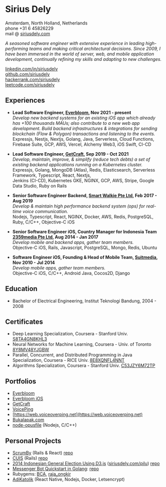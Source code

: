 # Sirius Dely
Amsterdam, North Holland, Netherlands
<br>phone +31 6 45826229
<br>mail @ [siriusdely.com](https://siriusdely.com)

_A seasoned software engineer with extensive experience in leading high-performing teams and making critical architectural decisions.
Since 2009, I have been immersed in the world of server, web, and mobile application development, continually refining my skills and adapting to new challenges._

[linkedin.com/in/siriusdely](https://linkedin.com/in/siriusdely)
<br>[github.com/siriusdely](https://github.com/siriusdely)
<br>[hackerrank.com/siriusdely](https://hackerrank.com/siriusdely)
<br>[leetcode.com/siriusdely](https://leetcode.com/siriusdely)

## Experiences
- **Lead Software Engineer, [Everbloom](https://everbloom.app), Nov 2021 - present**
  <br>_Develop new backend systems for an existing iOS app which already has +100 thousands MAUs; also contribute to a new web app development. Build backend infrastructures & integrations for sending blockchain (Flow & Polygon) transactions and listening to the events._
  <br>Expressjs, Nestjs, Nextjs, Golang, Java, Serverless, Cloud Functions, Firebase Suite, GCP, AWS, Vercel, Alchemy Web3, iOS Swift, CI-CD

- **Lead Software Engineer, [GetCraft](https://getcraft.com/en), Sep 2019 - Oct 2021**
  <br>_Develop, maintain, improve, & simplify (reduce tech debts) a set of existing backend applications running on a Kubernetes cluster._
  <br>Expressjs, Golang, MongoDB (Atlas), Redis, Elasticsearch, Serverless Framework, Typescript, React, Nextjs,
  <br>Jenkins (CI-CD), Kubernetes GKE, NGINX, GCP, AWS, Stripe, Google Data Studio, Ruby on Rails

- **Senior Software Engineer Backend, [Smart Walkie Pte Ltd](https://smartwalkie.com), Feb 2017 - Aug 2019**
  <br>_Develop & maintain high performance backend system (ops) for real-time voice communication._
  <br>Nodejs, Typescript, React, NGINX, Docker, AWS, Redis, PostgreSQL, Ruby, C/C++, Objective-C iOS
  
- **Senior Software Engineer iOS, Country Manager for Indonesia Team [2359media Pte Ltd](http://2359.co), Aug 2014 - Jan 2017**
  <br>_Develop mobile and backend apps, gather team members._
  <br>Objective-C iOS, Rails, Javascript, PostgreSQL, Mongo, Redis, Ubuntu
  
- **Software Engineer iOS, Founding & Head of Mobile Team, [Suitmedia](http://suitmedia.com), Nov 2010 - Jul 2014**
  <br>_Develop mobile apps, gather team members._
  <br>Objective-C iOS, C/C++, Android Java, Cocos2D, Django

## Education
- Bachelor of Electrical Engineering, Institut Teknologi Bandung, 2004 - 2008

## Certificates
- Deep Learning Specialization, Coursera - Stanford Univ. [S8TA4GN8KHL3](https://www.coursera.org/account/accomplishments/specialization/S8TA4GN8KHL3)
- Neural Networks for Machine Learning, Coursera - Univ. of Toronto [8Y8MV48YJGBW](https://www.coursera.org/account/accomplishments/verify/8Y8MV48YJGBW)
- Parallel, Concurrent, and Distributed Programming in Java Specialization, Coursera - RICE Univ. [8E8XQNFL4NNT](https://www.coursera.org/account/accomplishments/specialization/8E8XQNFL4NNT)
- Algorithms Specialization, Coursera - Stanford Univ. [C53JZY6M72TP](https://www.coursera.org/account/accomplishments/specialization/C53JZY6M72TP)

## Portfolios
- [Everbloom](https://everbloom.app)
- [Everbloom iOS](https://apps.apple.com/app/id1460654148)
- [GetCraft](https://getcraft.com/en)
- [VoicePing](https://voicepingapp.com)
- [https://web.voiceoverping.net](https://web.voiceoverping.net)
- [Bukalapak.com](https://siriusdely.com/initial-bukalapak-app)
- [node-opusfile](https://github.com/siriusdely/node-opusfile) (Nodejs, C/C++)

## Personal Projects
- [ScrumBy](https://scrumby.herokuapp.com) (Rails & React) [repo](https://github.com/siriusdely/scrumb)
- [CUIS](https://cuis.herokuapp.com) (Rails) [repo](https://github.com/siriusdely/cuis)
- [2014 Indonesian General Election Using D3.js](https://siriusdely.com/2014-indonesian-general-election-d3js) ([siriusdely.com/pilu](https://siriusdely.com/pilu)) [repo](https://github.com/siriusdely/pilu)
- [Messenger Bot Quickstart in Golang](https://siriusdely.com/messenger-bot-quickstart-in-golang): [repo](https://github.com/siriusdely/go-messenger-bot)
- Rubygems: [BCA](https://github.com/siriusdely/BCA), [raja_ongkir](https://github.com/siriusdely/raja_ongkir)
- [AdiKatolik](https://play.google.com/store/apps/details?id=id.siriusdely.adikatolik) (React Native, Nodejs, Docker, Letsencrypt)
